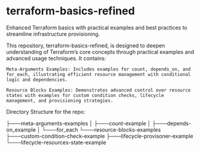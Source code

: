 # terraform-basics-refined
Enhanced Terraform basics with practical examples and best practices to streamline infrastructure provisioning.


This repository, terraform-basics-refined, is designed to deepen understanding of Terraform’s core concepts through practical examples and advanced usage techniques. It contains:

    Meta-Arguments Examples: Includes examples for count, depends_on, and for_each, illustrating efficient resource management with conditional logic and dependencies.

    Resource Blocks Examples: Demonstrates advanced control over resource states with examples for custom condition checks, lifecycle management, and provisioning strategies. 


Directory Structure for the repo:

├───meta-arguments-examples
│   ├───count-example
│   ├───depends-on_example
│   └───for_each
└───resource-blocks-examples
    ├───custom-condition-check-example
    ├───lifecycle-provisoner-example
    └───lifecycle-resources-state-example